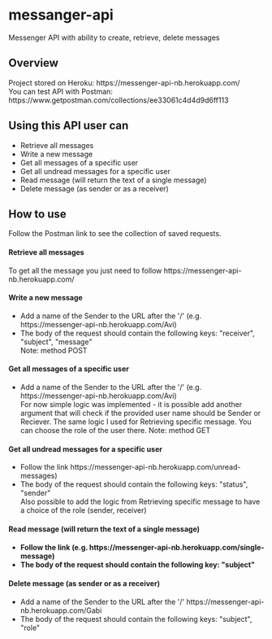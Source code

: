 # messanger-api
Messenger API with ability to create, retrieve, delete messages

<h2>Overview</h2>
Project stored on Heroku: https://messenger-api-nb.herokuapp.com/<br>
You can test API with Postman: https://www.getpostman.com/collections/ee33061c4d4d9d6ff113

<h2>Using this API user can</h2>
<ul>
  <li>Retrieve all messages</li>
  <li>Write a new message</li>
  <li>Get all messages of a specific user</li>
  <li>Get all undread messages for a specific user</li>
  <li>Read message (will return the text of a single message)</li>
  <li>Delete message (as sender or as a receiver)</li>
</ul>

<h2>How to use</h2>
Follow the Postman link to see the collection of saved requests.

<h4>Retrieve all messages</h4>
To get all the message you just need to follow https://messenger-api-nb.herokuapp.com/

<h4>Write a new message</h4>
<ul>
<li>Add a name of the Sender to the URL after the '/' (e.g. https://messenger-api-nb.herokuapp.com/Avi)</li>
<li>The body of the request should contain the following keys: "receiver", "subject", "message"</li>
Note: method POST
</ul>

<h4>Get all messages of a specific user</h4>
<ul>
<li>Add a name of the Sender to the URL after the '/' (e.g. https://messenger-api-nb.herokuapp.com/Avi)</li>
For now simple logic was implemented - it is possible add another argument that will check if the provided user name should be Sender or Reciever. The same logic I used for Retrieving specific message. You can choose the role of the user there.
Note: method GET
</ul>

<h4>Get all undread messages for a specific user</h4>
<ul>
<li>Follow the link https://messenger-api-nb.herokuapp.com/unread-messages)</li>
<li>The body of the request should contain the following keys: "status", "sender"</li>
Also possible to add the logic from Retrieving specific message to have a choice of the role (sender, receiver)
</ul>

<h4>Read message (will return the text of a single message)<h4>
 <ul>
<li>Follow the link (e.g. https://messenger-api-nb.herokuapp.com/single-message)</li>
<li>The body of the request should contain the following key: "subject"</li>
</ul>
  
<h4>Delete message (as sender or as a receiver)</h4>
<ul>
<li>Add a name of the Sender to the URL after the '/' https://messenger-api-nb.herokuapp.com/Gabi</li>
  <li>The body of the request should contain the following keys: "subject", "role"</li>
</ul>
